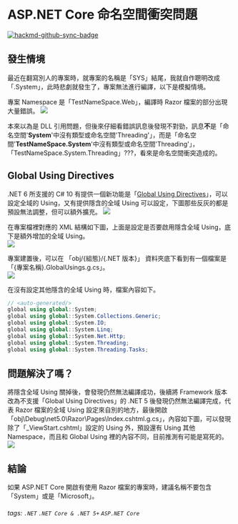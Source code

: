 # ASP.NET Core 命名空間衝突問題

[![hackmd-github-sync-badge](https://hackmd.io/eNFyilwkRxeJfYM8bqpJWA/badge)](https://hackmd.io/eNFyilwkRxeJfYM8bqpJWA)

## 發生情境
最近在翻寫別人的專案時，就專案的名稱是「SYS」結尾，我就自作聰明改成「.System」，此時悲劇就發生了，專案無法進行編譯，以下是模擬情境。

專案 Namespace 是「TestNameSpace.Web」，編譯時 Razor 檔案的部分出現大量錯誤。
![](https://i.imgur.com/7HdXqgc.png)

本來以為是 DLL 引用問題，但後來仔細看錯誤訊息後發現不對勁，訊息**不**是「命名空間'**System**'中沒有類型或命名空間'Threading'」，而是「命名空間'**TestNameSpace.System**'中沒有類型或命名空間'Threading'」，「TestNameSpace.System.Threading」???，看來是命名空間衝突造成的。

## Global Using Directives
.NET 6 所支援的 C# 10 有提供一個新功能是「[Global Using Directives](https://learn.microsoft.com/zh-tw/dotnet/csharp/whats-new/csharp-10#global-using-directives)」，可以設定全域的 Using，又有提供隱含的全域 Using 可以設定，下圖那些反灰的都是預設無法調整，但可以額外擴充。
![](https://i.imgur.com/TgKXsKo.png)

在專案檔裡對應的 XML 結構如下圖，上面是設定是否要啟用隱含全域 Using，底下是額外增加的全域 Using。  
![](https://i.imgur.com/7lmrIQJ.png)

專案建置後，可以在 「obj/{組態}/{.NET 版本}」 資料夾底下看到有一個檔案是「{專案名稱}.GlobalUsings.g.cs」。  
![](https://i.imgur.com/7bSacBU.png)

在沒有設定其他隱含的全域 Using 時，檔案內容如下。  
```csharp
// <auto-generated/>
global using global::System;
global using global::System.Collections.Generic;
global using global::System.IO;
global using global::System.Linq;
global using global::System.Net.Http;
global using global::System.Threading;
global using global::System.Threading.Tasks;
```

## 問題解決了嗎？
將隱含全域 Using 關掉後，會發現仍然無法編譯成功，後續將 Framework 版本改為不支援「Global Using Directives」的 .NET 5 後發現仍然無法編譯完成，代表 Razor 檔案的全域 Using 設定來自別的地方，最後開啟「obj\Debug\net5.0\Razor\Pages\Index.cshtml.g.cs」，內容如下圖，可以發現除了「_ViewStart.cshtml」設定的 Using 外，預設還有 Using 其他 Namespace，而且和 Global Using 裡的內容不同，目前推測有可能是寫死的。  
![](https://i.imgur.com/I9EP4bk.png)

## 結論
如果 ASP.NET Core 開啟有使用 Razor 檔案的專案時，建議名稱不要包含「System」或是「Microsoft」。

###### tags: `.NET` `.NET Core & .NET 5+` `ASP.NET Core`
